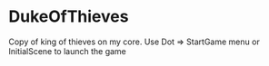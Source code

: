 # DukeOfThieves
Copy of king of thieves on my core.
Use Dot => StartGame menu or InitialScene to launch the game
